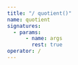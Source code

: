 ```yaml
---
title: "/ quotient()"
name: quotient
signatures:
  - params:
      - name: args
        rest: true
operator: /
---
```

